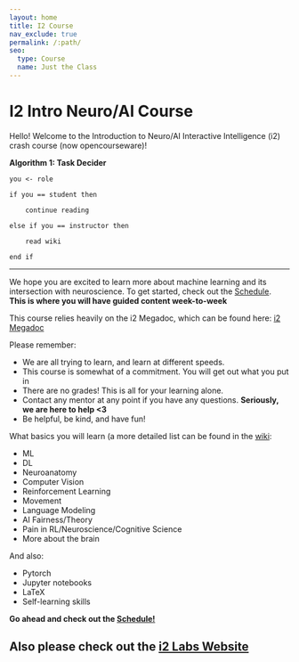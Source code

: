 ```yaml
---
layout: home
title: I2 Course
nav_exclude: true
permalink: /:path/
seo:
  type: Course
  name: Just the Class
---
```


# I2 Intro Neuro/AI Course 

Hello! Welcome to the Introduction to Neuro/AI Interactive Intelligence (i2) crash course (now opencourseware)!

**Algorithm 1: Task Decider**

```
you <- role

if you == student then

    continue reading

else if you == instructor then

    read wiki

end if
```

---

We hope you are excited to learn more about machine learning and its intersection with neuroscience. To get started, check out the [Schedule](schedule.md). **This is where you will have guided content week-to-week**

This course relies heavily on the i2 Megadoc, which can be found here: [i2 Megadoc](megadoc)

Please remember:
- We are all trying to learn, and learn at different speeds.
- This course is somewhat of a commitment. You will get out what you put in
- There are no grades! This is all for your learning alone.
- Contact any mentor at any point if you have any questions. **Seriously, we are here to help <3**
- Be helpful, be kind, and have fun!

What basics you will learn (a more detailed list can be found in the [wiki](wiki.md):
- ML
- DL
- Neuroanatomy
- Computer Vision
- Reinforcement Learning
- Movement
- Language Modeling
- AI Fairness/Theory
- Pain in RL/Neuroscience/Cognitive Science
- More about the brain

And also:
- Pytorch
- Jupyter notebooks
- LaTeX
- Self-learning skills

**Go ahead and check out the [Schedule!](schedule.md)**

## **Also please check out the [i2 Labs Website](https://i2-labs.org/)**
